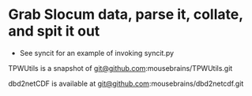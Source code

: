 # Grab Slocum data, parse it, collate, and spit it out

* See syncit for an example of invoking syncit.py

TPWUtils is a snapshot of git@github.com:mousebrains/TPWUtils.git

dbd2netCDF is available at git@github.com:mousebrains/dbd2netcdf.git
